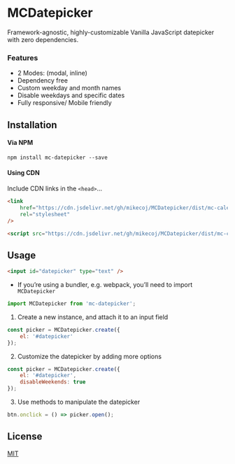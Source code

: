 # MCDatepicker

Framework-agnostic, highly-customizable Vanilla JavaScript datepicker with zero dependencies.

### Features

- 2 Modes: (modal, inline)
- Dependency free
- Custom weekday and month names
- Disable weekdays and specific dates
- Fully responsive/ Mobile friendly

## Installation

#### Via NPM

```
npm install mc-datepicker --save
```

#### Using CDN

Include CDN links in the `<head>`...

```html
<link
	href="https://cdn.jsdelivr.net/gh/mikecoj/MCDatepicker/dist/mc-calendar.min.css"
	rel="stylesheet"
/>

<script src="https://cdn.jsdelivr.net/gh/mikecoj/MCDatepicker/dist/mc-calendar.min.js"></script>
```

## Usage

```html
<input id="datepicker" type="text" />
```

- If you’re using a bundler, e.g. webpack, you’ll need to import ` MCDatepicker`

```javascript
import MCDatepicker from 'mc-datepicker';
```

1. Create a new instance, and attach it to an input field

```javascript
const picker = MCDatepicker.create({
	el: '#datepicker'
});
```

2. Customize the datepicker by adding more options

```javascript
const picker = MCDatepicker.create({
	el: '#datepicker',
	disableWeekends: true
});
```

3. Use methods to manipulate the datepicker

```javascript
btn.onclick = () => picker.open();
```

## License

[MIT](LICENSE)
